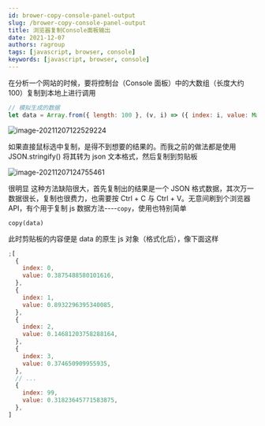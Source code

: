 ```yaml
---
id: brower-copy-console-panel-output
slug: /brower-copy-console-panel-output
title: 浏览器复制Console面板输出
date: 2021-12-07
authors: ragroup
tags: [javascript, browser, console]
keywords: [javascript, browser, console]
---
```


<!-- truncate -->

在分析一个网站的时候，要将控制台（Console 面板）中的大数组（长度大约 100）复制到本地上进行调用

```javascript
// 模拟生成的数据
let data = Array.from({ length: 100 }, (v, i) => ({ index: i, value: Math.random() }))
```

![image-20211207122529224](https://img.kuizuo.cn/image-20211207122529224.png)

如果直接鼠标选中复制，是得不到想要的结果的。而我之前的做法都是使用 JSON.stringify() 将其转为 json 文本格式，然后复制到剪贴板

![image-20211207124755461](https://img.kuizuo.cn/image-20211207124755461.png)

很明显 这种方法缺陷很大，首先复制出的结果是一个 JSON 格式数据，其次万一数据很长，复制也很费力，也需要按 Ctrl + C 与 Ctrl + V。无意间刷到个浏览器 API，有个用于复制 js 数据方法----`copy`，使用也特别简单

```
copy(data)
```

此时剪贴板的内容便是 data 的原生 js 对象（格式化后），像下面这样

```javascript
;[
  {
    index: 0,
    value: 0.3875488580101616,
  },
  {
    index: 1,
    value: 0.8932296395340085,
  },
  {
    index: 2,
    value: 0.14681203758288164,
  },
  {
    index: 3,
    value: 0.374650909955935,
  },
  // ...
  {
    index: 99,
    value: 0.31823645771583875,
  },
]
```
